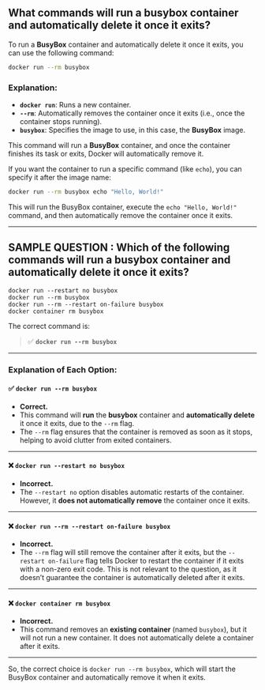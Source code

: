 ## What commands will run a busybox container and automatically delete it once it exits?

To run a **BusyBox** container and automatically delete it once it exits, you can use the following command:

```bash
docker run --rm busybox
```

### Explanation:
- **`docker run`**: Runs a new container.
- **`--rm`**: Automatically removes the container once it exits (i.e., once the container stops running).
- **`busybox`**: Specifies the image to use, in this case, the **BusyBox** image.

This command will run a **BusyBox** container, and once the container finishes its task or exits, Docker will automatically remove it.

If you want the container to run a specific command (like `echo`), you can specify it after the image name:

```bash
docker run --rm busybox echo "Hello, World!"
```

This will run the BusyBox container, execute the `echo "Hello, World!"` command, and then automatically remove the container once it exits.

---

## SAMPLE QUESTION : Which of the following commands will run a busybox container and automatically delete it once it exits?
```
docker run --restart no busybox
docker run --rm busybox
docker run --rm --restart on-failure busybox
docker container rm busybox
```
The correct command is:

> ✅ **`docker run --rm busybox`**

---

### Explanation of Each Option:

#### ✅ **`docker run --rm busybox`**
- **Correct.**
- This command will **run** the **busybox** container and **automatically delete** it once it exits, due to the `--rm` flag.
- The `--rm` flag ensures that the container is removed as soon as it stops, helping to avoid clutter from exited containers.

---

#### ❌ **`docker run --restart no busybox`**
- **Incorrect.**
- The `--restart no` option disables automatic restarts of the container. However, it **does not automatically remove** the container once it exits.
  
---

#### ❌ **`docker run --rm --restart on-failure busybox`**
- **Incorrect.**
- The `--rm` flag will still remove the container after it exits, but the `--restart on-failure` flag tells Docker to restart the container if it exits with a non-zero exit code. This is not relevant to the question, as it doesn’t guarantee the container is automatically deleted after it exits.

---

#### ❌ **`docker container rm busybox`**
- **Incorrect.**
- This command removes an **existing container** (named `busybox`), but it will not run a new container. It does not automatically delete a container after it exits.

---

So, the correct choice is `docker run --rm busybox`, which will start the BusyBox container and automatically remove it when it exits.
